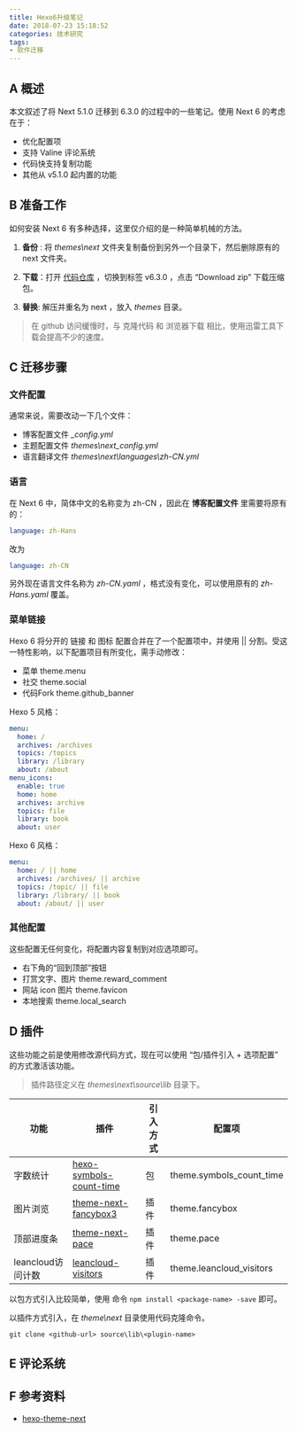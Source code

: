 ```yaml
---
title: Hexo6升级笔记
date: 2018-07-23 15:18:52
categories: 技术研究
tags:
- 软件迁移
---
```


## A 概述

本文叙述了将 Next 5.1.0 迁移到 6.3.0 的过程中的一些笔记。使用 Next 6 的考虑在于：

- 优化配置项
- 支持 Valine 评论系统
- 代码快支持复制功能
- 其他从 v5.1.0 起内置的功能

<!-- more -->

## B 准备工作

如何安装 Next 6 有多种选择，这里仅介绍的是一种简单机械的方法。

1. **备份** : 将 *themes\next* 文件夹复制备份到另外一个目录下，然后删除原有的 next 文件夹。

2. **下载**：打开 [代码仓库](https://github.com/theme-next/hexo-theme-next) ，切换到标签 v6.3.0 ，点击 “Download zip” 下载压缩包。

3. **替换**: 解压并重名为 next ，放入 *themes* 目录。

> 在 github 访问缓慢时，与 克隆代码 和 浏览器下载 相比，使用迅雷工具下载会提高不少的速度。


## C 迁移步骤

### 文件配置

通常来说，需要改动一下几个文件：

- 博客配置文件 *_config.yml*
- 主题配置文件 *themes\next\_config.yml*
- 语言翻译文件 *themes\next\languages\zh-CN.yml*

### 语言

在 Next 6 中，简体中文的名称变为 zh-CN ，因此在 **博客配置文件** 里需要将原有的：

```yaml
language: zh-Hans
```

改为

```yaml
language: zh-CN
```

另外现在语言文件名称为 *zh-CN.yaml* ，格式没有变化，可以使用原有的 *zh-Hans.yaml* 覆盖。

### 菜单链接

Hexo 6 将分开的 链接 和 图标 配置合并在了一个配置项中，并使用 || 分割。受这一特性影响，以下配置项目有所变化，需手动修改：

- 菜单 theme.menu
- 社交 theme.social
- 代码Fork theme.github_banner

Hexo 5 风格：

```yaml
menu:
  home: /
  archives: /archives
  topics: /topics
  library: /library
  about: /about
menu_icons:
  enable: true
  home: home
  archives: archive
  topics: file
  library: book
  about: user
```

Hexo 6 风格：

```yaml
menu:
  home: / || home
  archives: /archives/ || archive
  topics: /topic/ || file
  library: /library/ || book
  about: /about/ || user
```

### 其他配置

这些配置无任何变化，将配置内容复制到对应选项即可。

- 右下角的“回到顶部”按钮
- 打赏文字、图片 theme.reward_comment
- 网站 icon 图片 theme.favicon
- 本地搜索 theme.local_search

## D 插件

这些功能之前是使用修改源代码方式，现在可以使用 “包/插件引入 + 选项配置” 的方式激活该功能。

> 插件路径定义在 *themes\next\source\lib* 目录下。

| 功能 | 插件 | 引入方式 | 配置项 |
| ------ | ------ | ------ | ------ |
| 字数统计 | [hexo-symbols-count-time](https://github.com/theme-next/hexo-symbols-count-time) | 包 | theme.symbols_count_time |
| 图片浏览 | [theme-next-fancybox3](https://github.com/theme-next/theme-next-fancybox3) | 插件 | theme.fancybox |
| 顶部进度条 | [theme-next-pace](https://github.com/theme-next/theme-next-pace) | 插件 | theme.pace |
| leancloud访问计数 | [leancloud-visitors](https://github.com/theme-next/hexo-leancloud-counter-security) | 插件 | theme.leancloud_visitors |

以包方式引入比较简单，使用 命令 `npm install <package-name> -save` 即可。

以插件方式引入，在 *theme\next* 目录使用代码克隆命令。

```
git clone <github-url> source\lib\<plugin-name>
```

## E 评论系统

## F 参考资料

- [hexo-theme-next](https://github.com/theme-next/hexo-theme-next)
